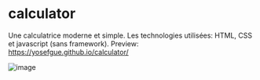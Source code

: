 # calculator
Une calculatrice moderne et simple.
Les technologies utilisées: HTML, CSS et javascript (sans framework).
Preview: https://yosefgue.github.io/calculator/

![image](https://github.com/user-attachments/assets/564dfb82-6911-4d61-9a19-80f2fd5e2216)
